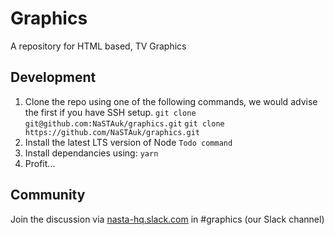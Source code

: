 # Graphics

A repository for HTML based, TV Graphics

## Development

1. Clone the repo using one of the following commands, we would advise the first if you have SSH setup.
`git clone git@github.com:NaSTAuk/graphics.git`
`git clone https://github.com/NaSTAuk/graphics.git`
2. Install the latest LTS version of Node
`Todo command`
3. Install dependancies using:
`yarn`
4. Profit...

## Community

Join the discussion via [nasta-hq.slack.com](http://nasta-hq.slack.com) in #graphics (our Slack channel)
